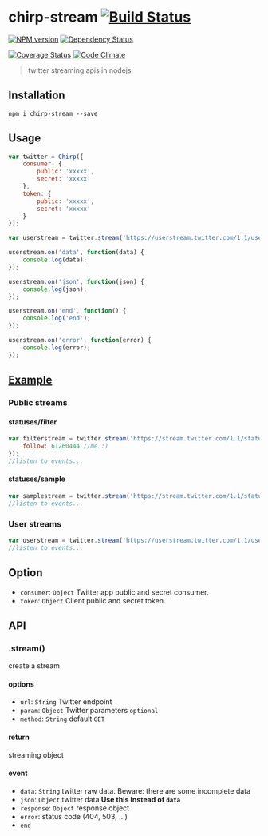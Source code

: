 chirp-stream [![Build Status](https://travis-ci.org/ddo/chirp-stream.svg)](https://travis-ci.org/ddo/chirp-stream)
==============

[![NPM version](https://badge.fury.io/js/chirp-stream.png)](http://badge.fury.io/js/chirp-stream)
[![Dependency Status](https://david-dm.org/ddo/chirp-stream.png?theme=shields.io)](https://david-dm.org/ddo/chirp-stream)

[![Coverage Status](https://coveralls.io/repos/ddo/chirp-stream/badge.png?branch=master)](https://coveralls.io/r/ddo/chirp-stream?branch=master)
[![Code Climate](https://codeclimate.com/github/ddo/chirp-stream.png)](https://codeclimate.com/github/ddo/chirp-stream)

> twitter streaming apis in nodejs

## Installation

```
npm i chirp-stream --save
```

## Usage

```js
var twitter = Chirp({
    consumer: {
        public: 'xxxxx',
        secret: 'xxxxx'
    },
    token: {
        public: 'xxxxx',
        secret: 'xxxxx'
    }
});

var userstream = twitter.stream('https://userstream.twitter.com/1.1/user.json');

userstream.on('data', function(data) {
    console.log(data);
});

userstream.on('json', function(json) {
    console.log(json);
});

userstream.on('end', function() {
    console.log('end');
});

userstream.on('error', function(error) {
    console.log(error);
});
```

## [Example](/example.js)

### Public streams

#### statuses/filter

```js
var filterstream = twitter.stream('https://stream.twitter.com/1.1/statuses/filter.json', {
    follow: 61260444 //me :)
});
//listen to events...
```

#### statuses/sample

```js
var samplestream = twitter.stream('https://stream.twitter.com/1.1/statuses/sample.json');
//listen to events...
```

### User streams

```js
var userstream = twitter.stream('https://userstream.twitter.com/1.1/user.json');
//listen to events...
```

## Option

* ``consumer``: ``Object`` Twitter app public and secret consumer.
* ``token``: ``Object`` Client public and secret token.


## API

### .stream()
create a stream

#### options
* ``url``: ``String`` Twitter endpoint
* ``param``: ``Object`` Twitter parameters ``optional``
* ``method``: ``String`` default ``GET``

#### return
streaming object

#### event
* ``data``: ``String`` twitter raw data. Beware: there are some incomplete data
* ``json``: ``Object`` twitter data **Use this instead of ``data``**
* ``response``: ``Object`` response object
* ``error``: status code (404, 503, ...)
* ``end``
